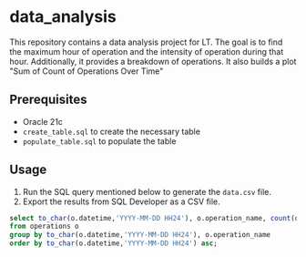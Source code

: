 # data_analysis

This repository contains a data analysis project for LT. The goal is to find the maximum hour of operation and the intensity of operation during that hour. Additionally, it provides a breakdown of operations. It also builds a plot "Sum of Count of Operations Over Time"

## Prerequisites

- Oracle 21c
- `create_table.sql` to create the necessary table
- `populate_table.sql` to populate the table

## Usage

1. Run the SQL query mentioned below to generate the `data.csv` file.
2. Export the results from SQL Developer as a CSV file.

```sql
select to_char(o.datetime,'YYYY-MM-DD HH24'), o.operation_name, count(o.operation_name)
from operations o
group by to_char(o.datetime,'YYYY-MM-DD HH24'), o.operation_name
order by to_char(o.datetime,'YYYY-MM-DD HH24') asc;
